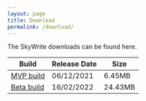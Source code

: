 ```yaml
---
layout: page
title: Download
permalink: /download/
---
```


  The SkyWrite downloads can be found here.

Build  | Release Date | Size
------ | ------------ | ----
[MVP build](https://drive.google.com/file/d/1Z8QJEydgr-az0m4zaE3QkCARBfDqZdD2/view?usp=sharing)  | 06/12/2021 | 6.45MB
[Beta build](https://drive.google.com/file/d/1wfF1QD3gldJj4O1vpTk08kkTXefJNUg2/view?usp=sharing)  | 16/02/2022 | 24.43MB
